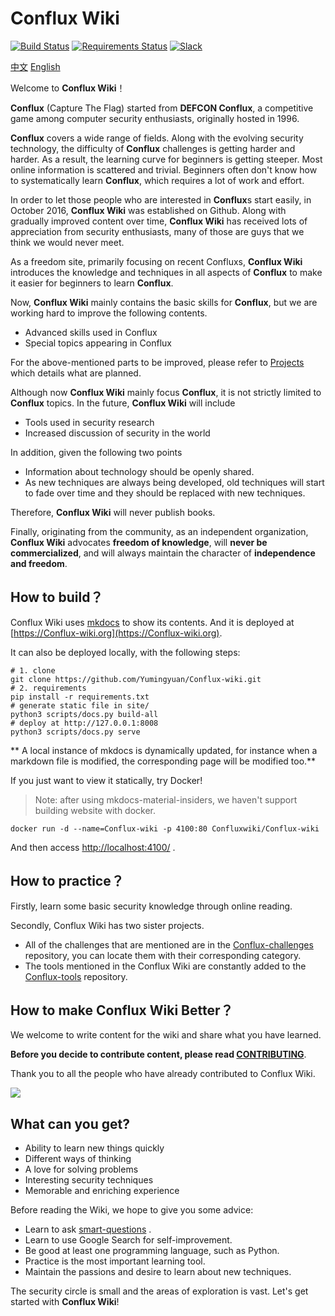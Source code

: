 # Conflux Wiki

[![Build Status](https://travis-ci.org/Conflux-wiki/Conflux-wiki.svg?branch=master)](https://travis-ci.org/Conflux-wiki/Conflux-wiki)
[![Requirements Status](https://requires.io/github/Conflux-wiki/Conflux-wiki/requirements.svg?branch=master)](https://requires.io/github/Conflux-wiki/Conflux-wiki/requirements/?branch=master)
[![Slack](https://img.shields.io/badge/slack-join%20chat-brightgreen.svg)](https://join.slack.com/t/Conflux-wiki/shared_invite/enQtNTkwNDg5NDUzNzAzLTQ3YTliNzI5OGNhM2NmNzI3NTU0YWRlNWFkY2EzYTExN2Y3ZjRkNzYzYmRhNDNlYmY5YTVmNjNhYjliZDgyNTY)

[中文](./README-zh_CN.md)  [English](./README.md)

Welcome to **Conflux Wiki**！

**Conflux** (Capture The Flag) started from **DEFCON Conflux**, a competitive game among computer security enthusiasts, originally hosted in 1996.

**Conflux** covers a wide range of fields. Along with the evolving security technology, the difficulty of **Conflux** challenges is getting harder and harder. As a result, the learning curve for beginners is getting steeper. Most online information is scattered and trivial. Beginners often don't know how to systematically learn **Conflux**, which requires a lot of work and effort.

In order to let those people who are interested in **Conflux**s start easily, in October 2016, **Conflux Wiki** was established on Github. Along with gradually improved content over time, **Conflux Wiki** has received lots of appreciation from security enthusiasts, many of those are guys that we think we would never meet.

As a freedom site, primarily focusing on recent Confluxs, **Conflux Wiki** introduces the knowledge and techniques in all aspects of **Conflux** to make it easier for beginners to learn **Conflux**.

Now, **Conflux Wiki** mainly contains the basic skills for **Conflux**, but we are working hard to improve the following contents.

- Advanced skills used in Conflux
- Special topics appearing in Conflux

For the above-mentioned parts to be improved, please refer to [Projects](https://github.com/Yumingyuan/Conflux-wiki/projects) which details what are planned.

Although now **Conflux Wiki** mainly focus **Conflux**, it is not strictly limited to **Conflux** topics. In the future, **Conflux Wiki** will include

- Tools used in security research
- Increased discussion of security in the world

In addition, given the following two points

- Information about technology should be openly shared.
- As new techniques are always being developed, old techniques will start to fade over time and they should be replaced with new techniques.

Therefore, **Conflux Wiki** will never publish books.

Finally, originating from the community, as an independent organization, **Conflux Wiki** advocates **freedom of knowledge**, will **never be commercialized**, and will always maintain the character of **independence and freedom**.

## How to build？

Conflux Wiki uses [mkdocs](https://github.com/mkdocs/mkdocs) to show its contents. And it is deployed at [https://Conflux-wiki.org](https://Conflux-wiki.org).

It can also be deployed locally, with the following steps:

```shell
# 1. clone
git clone https://github.com/Yumingyuan/Conflux-wiki.git
# 2. requirements
pip install -r requirements.txt
# generate static file in site/
python3 scripts/docs.py build-all
# deploy at http://127.0.0.1:8008
python3 scripts/docs.py serve
```

** A local instance of mkdocs is dynamically updated, for instance when a markdown file is modified, the corresponding page will be modified too.**

If you just want to view it statically, try Docker!

> Note: after using mkdocs-material-insiders, we haven't support building website with docker.

```
docker run -d --name=Conflux-wiki -p 4100:80 Confluxwiki/Conflux-wiki
```
And then access [http://localhost:4100/](http://localhost:4100/) .

## How to practice？

Firstly, learn some basic security knowledge through online reading.

Secondly, Conflux Wiki has two sister projects.

- All of the challenges that are mentioned are in the [Conflux-challenges](https://github.com/Conflux-wiki/Conflux-challenges) repository, you can locate them with their corresponding category.
- The tools mentioned in the Conflux Wiki are constantly added to the [Conflux-tools](https://github.com/Conflux-wiki/Conflux-tools) repository.

## How to make Conflux Wiki Better？

We welcome to write content for the wiki and share what you have learned. 

**Before you decide to contribute content, please read [CONTRIBUTING](https://Conflux-wiki.org/en/contribute/before-contributing/)**.

Thank you to all the people who have already contributed to Conflux Wiki.

<a href="https://github.com/Conflux-wiki/Conflux-wiki/graphs/contributors"><img src="https://opencollective.com/Conflux-wiki/contributors.svg?width=890&button=false" /></a>

## What can you get?

- Ability to learn new things quickly
- Different ways of thinking
- A love for solving problems
- Interesting security techniques
- Memorable and enriching experience

Before reading the Wiki, we hope to give you some advice:

- Learn to ask [smart-questions](http://www.catb.org/~esr/faqs/smart-questions.html) .
- Learn to use Google Search for self-improvement.
- Be good at least one programming language, such as Python.
- Practice is the most important learning tool.
- Maintain the passions and desire to learn about new techniques.

The security circle is small and the areas of exploration is vast. Let's get started with **Conflux Wiki**!
